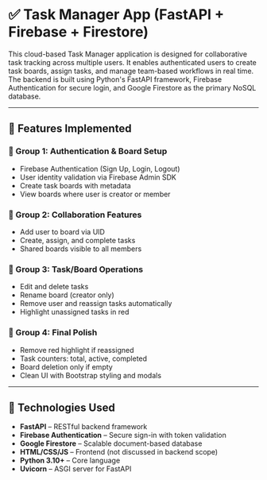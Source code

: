 # ✅ Task Manager App (FastAPI + Firebase + Firestore)

This cloud-based Task Manager application is designed for collaborative task tracking across multiple users. It enables authenticated users to create task boards, assign tasks, and manage team-based workflows in real time. The backend is built using Python's FastAPI framework, Firebase Authentication for secure login, and Google Firestore as the primary NoSQL database.

---

## 📌 Features Implemented

### 🔹 Group 1: Authentication & Board Setup
- Firebase Authentication (Sign Up, Login, Logout)
- User identity validation via Firebase Admin SDK
- Create task boards with metadata
- View boards where user is creator or member

### 🔹 Group 2: Collaboration Features
- Add user to board via UID
- Create, assign, and complete tasks
- Shared boards visible to all members

### 🔹 Group 3: Task/Board Operations
- Edit and delete tasks
- Rename board (creator only)
- Remove user and reassign tasks automatically
- Highlight unassigned tasks in red

### 🔹 Group 4: Final Polish
- Remove red highlight if reassigned
- Task counters: total, active, completed
- Board deletion only if empty
- Clean UI with Bootstrap styling and modals

---

## 🧱 Technologies Used

- **FastAPI** – RESTful backend framework
- **Firebase Authentication** – Secure sign-in with token validation
- **Google Firestore** – Scalable document-based database
- **HTML/CSS/JS** – Frontend (not discussed in backend scope)
- **Python 3.10+** – Core language
- **Uvicorn** – ASGI server for FastAPI